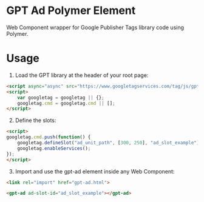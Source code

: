 # GPT Ad Polymer Element
Web Component wrapper for Google Publisher Tags library code using Polymer.

# Usage

1. Load the GPT library at the header of your root page:

```html
<script async="async" src="https://www.googletagservices.com/tag/js/gpt.js"></script>
<script>
    var googletag = googletag || {};
    googletag.cmd = googletag.cmd || [];
</script>
```

2. Define the slots:

```html
<script>
googletag.cmd.push(function() {
    googletag.defineSlot("ad_unit_path", [300, 250], "ad_slot_example").addService(googletag.pubads());
    googletag.enableServices();
});
</script>
```

3. Import and use the gpt-ad element inside any Web Component:

```html
<link rel="import" href="gpt-ad.html">
```
```html
<gpt-ad ad-slot-id="ad_slot_example"></gpt-ad>
```